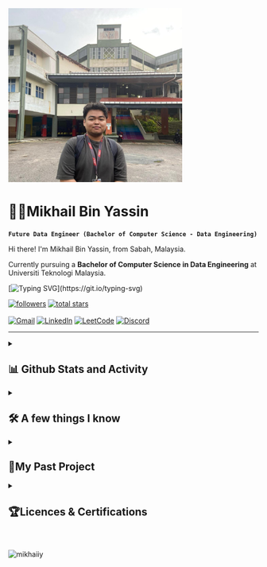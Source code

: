 <div align="left">
  <img src="mikhaily.jpg" alt="mikhaily" width="350px">
</div>

# 🧑‍🔬Mikhail Bin Yassin

<!-- Introduction section -->
**`Future Data Engineer (Bachelor of Computer Science - Data Engineering)`**

Hi there! I'm Mikhail Bin Yassin, from Sabah, Malaysia. 

Currently pursuing a **Bachelor of Computer Science in Data Engineering** at Universiti Teknologi Malaysia.

<!-- Quotes section -->
[![Typing SVG](https://readme-typing-svg.demolab.com?font=Rubik+Mono+One&size=15&duration=3000&pause=1000&color=FFFFFF&background=5FFF7600&multiline=true&random=false&width=500&height=75&lines=life+is+like+data...;messy+at+times%2C;but+beautiful+when+properly+structured.)](https://git.io/typing-svg)

<!-- Social badges section -->
 <p align="left"> 
      <a href="https://github.com/mikhaiIy?tab=followers">
         <img alt="followers" title="Follow me on Github" src="https://custom-icon-badges.demolab.com/github/followers/mikhaiIy?color=236ad3&labelColor=1155ba&style=for-the-badge&logo=person-add&label=Follow&logoColor=white"/></a>
      <a href="https://github.com/mikhaiIy?tab=repositories&sort=stargazers">
         <img alt="total stars" title="Total stars on GitHub" src="https://custom-icon-badges.demolab.com/github/stars/mikhaiIy?color=55960c&style=for-the-badge&labelColor=488207&logo=star"/></a>
      <br><br>
   <a href='https://mail.google.com/mail/?view=cm&fs=1&tf=1&to=mikhailbinyassin@gmail.com' target='_blank' rel='noreferrer'><img alt="Gmail" src="https://img.shields.io/badge/Gmail-D14836?style=for-the-badge&logo=gmail&logoColor=white"></a>
 <a href='https://www.linkedin.com/in/mikhailbinyassin/' target='_blank' rel='noreferrer'><img alt="LinkedIn" src="https://img.shields.io/badge/LinkedIn-0077B5?style=for-the-badge&logo=linkedin&logoColor=white"></a>
 <a href='https://leetcode.com/mikhaiIy/' target='_blank' rel='noreferrer'><img alt="LeetCode" src="https://img.shields.io/badge/-LeetCode-FFA116?style=for-the-badge&logo=LeetCode&logoColor=black"></a>
  <a href="https://discord.com/users/729631503331360779"><img alt="Discord" src="https://img.shields.io/badge/Discord-5865F2?style=for-the-badge&logo=discord&logoColor=white"></a>
 
   </p>

---
<details>
 <summary><h2>📊 Github Stats and Activity</h2></summary>

 <h3>🔥 Streak Stats</h3>
 <a href="https://github.com/DenverCoder1/github-readme-streak-stats">
      <img title="🔥 I am still beginner, don't kecam please" alt="mikhaily's streak" src="https://streak-stats.demolab.com/?user=mikhaiIy&theme=monokai-metallian&hide_border=true"/>
    </a><br></br>

<h3>💻 GitHub Profile Stats</h3>
<a href="https://github.com/anuraghazra/github-readme-stats"><img alt="mikhaily's Github Stats" src="https://denvercoder1-github-readme-stats.vercel.app/api/?username=mikhaiIy&show_icons=true&include_all_commits=true&count_private=true&theme=react&hide_border=true&bg_color=1F222E&title_color=F85D7F&icon_color=F8D866" height="192px"/></a>
  <a href="https://github.com/anuraghazra/github-readme-stats"><img alt="mikhaily's Top Languages" src="https://denvercoder1-github-readme-stats.vercel.app/api/top-langs/?username=mikhaiIy&langs_count=8&layout=compact&theme=react&hide_border=true&bg_color=1F222E&title_color=F85D7F&icon_color=F8D866&hide=Jupyter%20Notebook,Roff" height="192px"/></a>
  <br/>
<a href="https://github.com/ashutosh00710/github-readme-activity-graph"><img alt="mikhaily's Activity Graph" src="https://github-readme-activity-graph.vercel.app/graph/?username=mikhaiIy&bg_color=1F222E&color=F8D866&line=F85D7F&point=FFFFFF&hide_border=true" /></a>

</details>


<details> 
  <summary><h2>🛠️ A few things I know</h2></summary>
  <h3>👨‍💻 Programming and Markup Languages</h3>

  <p>
      <a href="#"><img alt="MIPS Assembly" src="https://custom-icon-badges.demolab.com/badge/Assembly-525252.svg?logo=asm-hex&logoColor=white"></a>
      <a href="#"><img alt="C" src="https://img.shields.io/badge/C-00599C?style=for-the-badge&logo=c&logoColor=white"></a>
      <a href="#"><img alt="C++" src="https://img.shields.io/badge/C%2B%2B-00599C?style=for-the-badge&logo=c%2B%2B&logoColor=white"></a>
      <a href="#"><img alt="HTML" src="https://img.shields.io/badge/HTML5-E34F26?style=for-the-badge&logo=html5&logoColor=white"></a>
      <a href="#"><img alt="CSS" src="https://img.shields.io/badge/CSS3-1572B6?style=for-the-badge&logo=css3&logoColor=white"></a>
      <a href="#"><img alt="Java" src="https://img.shields.io/badge/java-%23ED8B00.svg?style=for-the-badge&logo=openjdk&logoColor=white"></a>
      <a href="#"><img alt="JavaScript" src="https://img.shields.io/badge/JavaScript-323330?style=for-the-badge&logo=javascript&logoColor=F7DF1E"></a>
      <a href="#"><img alt="Markdown" src="https://img.shields.io/badge/Markdown-000000?style=for-the-badge&logo=markdown&logoColor=white"></a>
      <a href="#"><img alt="PHP" src="https://img.shields.io/badge/PHP-777BB4?style=for-the-badge&logo=php&logoColor=white"></a>
      <a href="#"><img alt="Python" src="https://img.shields.io/badge/Python-FFD43B?style=for-the-badge&logo=python&logoColor=blue"></a>
      <a href="#"><img alt="R" src="https://img.shields.io/badge/R-276DC3?style=for-the-badge&logo=r&logoColor=white"></a>
      <a href="#"><img alt="TypeScript" src="https://img.shields.io/badge/TypeScript-007ACC?style=for-the-badge&logo=typescript&logoColor=white"></a>
      <a href="#"><img alt="JQuery" src="https://img.shields.io/badge/jQuery-0769AD?style=for-the-badge&logo=jquery&logoColor=white"></a>
      <a href="#"><img alt="JSS" src="https://img.shields.io/badge/JSS-F7DF1E?style=for-the-badge&logo=JSS&logoColor=white"></a>
      <a href="#"><img alt="R" src="https://img.shields.io/badge/R-276DC3?style=for-the-badge&logo=r&logoColor=white"></a>
      <a href="#"><img alt="PL/SQL" src="https://img.shields.io/badge/PLSQL-F80000?style=for-the-badge&logo=oracle&logoColor=black"></a>
  </p>

#
  <h3>🧰 Frameworks and Libraries</h3>

  <p>
      <a href="#"><img alt="AWS" src="https://img.shields.io/badge/AWS-%23FF9900.svg?style=for-the-badge&logo=amazon-aws&logoColor=white"></a>
      <a href="#"><img alt="Arduino" src="https://img.shields.io/badge/Arduino_IDE-00979D?style=for-the-badge&logo=arduino&logoColor=white"></a>
      <a href="#"><img alt="Bootstrap" src="https://img.shields.io/badge/Bootstrap-563D7C?style=for-the-badge&logo=bootstrap&logoColor=white"></a>
      <a href="#"><img alt="GitHub Pages" src="https://img.shields.io/badge/GitHub%20Pages-222222?style=for-the-badge&logo=GitHub%20Pages&logoColor=white"></a>
      <a href="#"><img alt="GitBook" src="https://img.shields.io/badge/GitBook-7B36ED?style=for-the-badge&logo=gitbook&logoColor=white"></a>
      <a href="#"><img alt="GitHub Actions" src="https://img.shields.io/badge/Github%20Actions-282a2e?style=for-the-badge&logo=githubactions&logoColor=367cfe"></a>
      <a href="#"><img alt="NumPy" src="https://img.shields.io/badge/Numpy-777BB4?style=for-the-badge&logo=numpy&logoColor=white"></a>
      <a href="#"><img alt="Pandas" src="https://img.shields.io/badge/Pandas-2C2D72?style=for-the-badge&logo=pandas&logoColor=white"></a>
      <a href="#"><img alt="Apache" src="https://img.shields.io/badge/Apache-D22128?style=for-the-badge&logo=Apache&logoColor=white"></a>
      <a href="#"><img alt="Wordpress" src="https://img.shields.io/badge/Wordpress-21759B?style=for-the-badge&logo=wordpress&logoColor=white"></a>
      <a href="#"><img alt="Anaconda" src="https://img.shields.io/badge/conda-342B029.svg?&style=for-the-badge&logo=anaconda&logoColor=white"></a>
      <a href="#"><img alt="PowerBI" src="https://img.shields.io/badge/PowerBI-F2C811?style=for-the-badge&logo=Power%20BI&logoColor=white"></a>
      
  </p>
  
#
  <h3>🗄️ Databases and Cloud Hosting</h3>

  <p>
      <a href="#"><img alt="MongoDB" src ="https://img.shields.io/badge/MongoDB-4EA94B?style=for-the-badge&logo=mongodb&logoColor=white"></a>
      <a href="#"><img alt="MariaDB" src ="https://img.shields.io/badge/MariaDB-003545?style=for-the-badge&logo=mariadb&logoColor=white"></a>
      <a href="#"><img alt="MySQL" src="https://img.shields.io/badge/MySQL-005C84?style=for-the-badge&logo=mysql&logoColor=white"></a>
      <a href="#"><img alt="Notion" src="https://img.shields.io/badge/Notion-000000?style=for-the-badge&logo=notion&logoColor=white"></a>
      <a href="#"><img alt="Oracle" src ="https://img.shields.io/badge/Oracle-F80000?style=for-the-badge&logo=oracle&logoColor=black"></a>
  </p>
  
  #
  <h3>💻 Software and Tools</h3>
  <h5><b>IDEs</b></h5>
  <p>
    <a href="#"><img alt="Atom" src="https://img.shields.io/badge/Atom-66595C?style=for-the-badge&logo=Atom&logoColor=white"></a>
    <a href="#"><img alt="CLion" src="https://img.shields.io/badge/CLion-000000?style=for-the-badge&logo=clion&logoColor=white"></a>
    <a href="#"><img alt="IntelliJ Idea" src="https://img.shields.io/badge/IntelliJ_IDEA-000000.svg?style=for-the-badge&logo=intellij-idea&logoColor=white"></a>
    <a href="#"><img alt="PHPStorm" src="http://img.shields.io/badge/-PHPStorm-181717?style=for-the-badge&logo=phpstorm&logoColor=white"></a>
    <a href="#"><img alt="PyCharm" src="https://img.shields.io/badge/PyCharm-000000.svg?&style=for-the-badge&logo=PyCharm&logoColor=white"></a>
    <a href="#"><img alt="Replit" src="https://img.shields.io/badge/replit-667881?style=for-the-badge&logo=replit&logoColor=white"></a>
    <a href="#"><img alt="WebStorm" src="https://img.shields.io/badge/WebStorm-000000?style=for-the-badge&logo=WebStorm&logoColor=white"></a>
  </p>
  
   <h5><b>Design</b></h5>
  <p>
      <a href="#"><img alt="Adobe Creative Cloud" src="https://img.shields.io/badge/Adobe%20Creative%20Cloud-DA1F26?style=for-the-badge&logo=Adobe%20Creative%20Cloud&logoColor=white"></a>
      <a href="#"><img alt="Adobe After Affect" src="https://img.shields.io/badge/Adobe%20after%20affects-CF96FD?style=for-the-badge&logo=Adobe%20after%20effects&logoColor=393665"></a>
      <a href="#"><img alt="Adobe Illustrator" src="https://img.shields.io/badge/Adobe%20Illustrator-FF9A00?style=for-the-badge&logo=adobe%20illustrator&logoColor=white"></a>
      <a href="#"><img alt="Adobe InDesign" src="https://img.shields.io/badge/Adobe%20InDesign-FF3366?style=for-the-badge&logo=Adobe%20InDesign&logoColor=white"></a>
      <a href="#"><img alt="Adobe Photoshop" src="https://img.shields.io/badge/Adobe%20Photoshop-31A8FF?style=for-the-badge&logo=Adobe%20Photoshop&logoColor=black"></a>
      <a href="#"><img alt="Adobe Premiere Pro" src="https://img.shields.io/badge/Adobe%20Premiere%20Pro-9999FF?style=for-the-badge&logo=Adobe%20Premiere%20Pro&logoColor=white"></a>
      <a href="#"><img alt="Adobe XD" src="https://img.shields.io/badge/Adobe%20XD-470137?style=for-the-badge&logo=Adobe%20XD&logoColor=#FF61F6"></a>
      <a href="#"><img alt="Canva" src="https://img.shields.io/badge/Canva-%2300C4CC.svg?&style=for-the-badge&logo=Canva&logoColor=white"></a>
      <a href="#"><img alt="Figma" src="https://img.shields.io/badge/Figma-F24E1E?style=for-the-badge&logo=figma&logoColor=white"></a>
  </p>
  <p>
   
   <h5><b>Applications</b></h5>
      <a href="#"><img alt="Google Sheets" src="https://img.shields.io/badge/Google%20Sheets-34A853?style=for-the-badge&logo=google-sheets&logoColor=white"></a>
      <a href="#"><img alt="Jupyter" src="https://img.shields.io/badge/AWS-%23FF9900.svg?style=for-the-badge&logo=amazon-aws&logoColor=white"></a>
      <a href="#"><img alt="Trello" src="https://img.shields.io/badge/Trello-0052CC?style=for-the-badge&logo=trello&logoColor=white"></a>
   
  </p>
  
#
  <h3>📚 Education</h3>
  <p>
    <a href=""><img alt="Khan Academy" src="https://img.shields.io/badge/Khan%20Academy-14BF96?style=for-the-badge&logo=Khan%20Academy&logoColor=white"></a>
    <a href="#"><img alt="W3Schools" src="https://img.shields.io/badge/W3Schools-04AA6D?style=for-the-badge&logo=W3Schools&logoColor=white"></a>
  </p>
</details>

<details>
 <summary><h2>📂My Past Project</h2></summary>
 <p align="left">
    <a href="https://github.com/mikhaiIy/Appointment-Booking-System"><img width="278" src="https://denvercoder1-github-readme-stats.vercel.app/api/pin?username=mikhaiIy&repo=Appointment-Booking-System&theme=react&bg_color=1F222E&title_color=F85D7F&hide_border=true&icon_color=F8D866&show_icons=false" alt="custom-icon-badges"></a>
    <a href="https://github.com/mikhaiIy/Car-Booking-System"><img width="278" src="https://denvercoder1-github-readme-stats.vercel.app/api/pin?username=mikhaiIy&repo=Car-Booking-System&theme=react&bg_color=1F222E&title_color=F85D7F&hide_border=true&icon_color=F8D866&show_icons=false" alt="custom-icon-badges"></a>
    <a href="https://github.com/mikhaiIy/Kindergarden-Management-System"><img width="278" src="https://denvercoder1-github-readme-stats.vercel.app/api/pin?username=mikhaiIy&repo=Kindergarden-Management-System&theme=react&bg_color=1F222E&title_color=F85D7F&hide_border=true&icon_color=F8D866&show_icons=false" alt="custom-icon-badges"></a>
    <a href="https://github.com/mikhaiIy/SDT-Assignment"><img width="278" src="https://denvercoder1-github-readme-stats.vercel.app/api/pin?username=mikhaiIy&repo=SDT-Assignment&theme=react&bg_color=1F222E&title_color=F85D7F&hide_border=true&icon_color=F8D866&show_icons=false" alt="custom-icon-badges"></a>
  </p>
</details>

<details>
 <summary><h2>🏆Licences & Certifications</h2></summary>
 
- 🎖️[AWS Academy Graduate - AWS Academy Cloud Foundations](https://www.credly.com/badges/5b93c137-c38f-4c56-988b-5fdee0fa9bb2/public_url)
- 🎖️[Microsoft Certified: Azure AI Fundamentals](https://www.credly.com/badges/33877240-597b-45f2-8211-6306b1bf45b8/public_url)

</details>

#

<p align="left"> <img src="https://komarev.com/ghpvc/?username=mikhaiiy&label=Profile%20views&color=0e75b6&style=flat" alt="mikhaiiy" /> </p>
